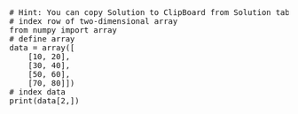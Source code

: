 <pre class="file" data-target="clipboard">
# Hint: You can copy Solution to ClipBoard from Solution tab
# index row of two-dimensional array
from numpy import array
# define array
data = array([
	[10, 20],
	[30, 40],
	[50, 60],
    [70, 80]])
# index data
print(data[2,])
</pre>

